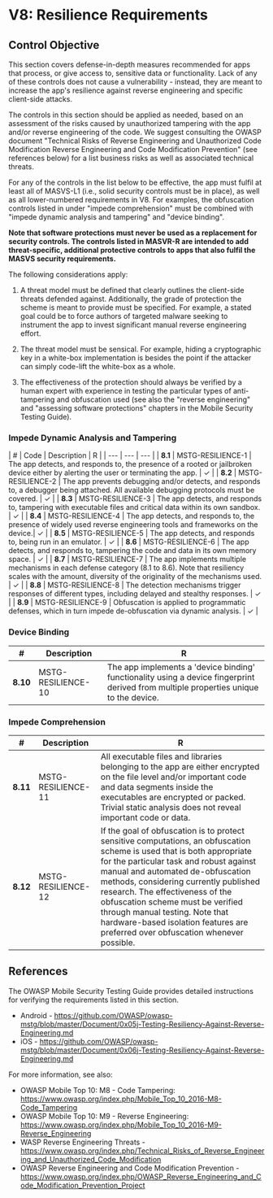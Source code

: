 # V8: Resilience Requirements

## Control Objective

This section covers defense-in-depth measures recommended for apps that process, or give access to, sensitive data or functionality. Lack of any of these controls does not cause a vulnerability - instead, they are meant to increase the app's resilience against reverse engineering and specific client-side attacks.

The controls in this section should be applied as needed, based on an assessment of the risks caused by unauthorized tampering with the app and/or reverse engineering of the code. We suggest consulting the OWASP document "Technical Risks of Reverse Engineering and Unauthorized Code Modification Reverse Engineering and Code Modification Prevention" (see references below) for a list business risks as well as associated technical threats.

For any of the controls in the list below to be effective, the app must fulfil at least all of MASVS-L1 (i.e., solid security controls must be in place), as well as all lower-numbered requirements in V8. For examples, the obfuscation controls listed in under "impede comprehension" must be combined with "impede dynamic analysis and tampering" and "device binding".

**Note that software protections must never be used as a replacement for security controls. The controls listed in MASVR-R are intended to add threat-specific, additional protective controls to apps that also fulfil the MASVS security requirements.**

The following considerations apply:

1. A threat model must be defined that clearly outlines the client-side threats defended against. Additionally, the grade of protection the scheme is meant to provide must be specified. For example, a stated goal could be to force authors of targeted malware seeking to instrument the app to invest significant manual reverse engineering effort.

2. The threat model must be sensical. For example, hiding a cryptographic key in a white-box implementation is besides the point if the attacker can simply code-lift the white-box as a whole.

3. The effectiveness of the protection should always be verified by a human expert with experience in testing the particular types of anti-tampering and obfuscation used (see also the "reverse engineering" and "assessing software protections" chapters in the Mobile Security Testing Guide).

<div style="page-break-after: always;"></div>

### Impede Dynamic Analysis and Tampering

| # | Code | Description | R |
| --- | --- | --- |
| **8.1** | MSTG-RESILIENCE-1 | The app detects, and responds to, the presence of a rooted or jailbroken device either by alerting the user or terminating the app. | ✓ |
| **8.2** | MSTG-RESILIENCE-2 | The app prevents debugging and/or detects, and responds to, a debugger being attached. All available debugging protocols must be covered. | ✓ |
| **8.3** | MSTG-RESILIENCE-3 | The app detects, and responds to, tampering with executable files and critical data within its own sandbox. | ✓ |
| **8.4** | MSTG-RESILIENCE-4 | The app detects, and responds to, the presence of widely used reverse engineering tools and frameworks on the device.| ✓ |
| **8.5** | MSTG-RESILIENCE-5 | The app detects, and responds to, being run in an emulator.  | ✓ |
| **8.6** | MSTG-RESILIENCE-6 | The app detects, and responds to, tampering the code and data in its own memory space. | ✓ |
| **8.7** | MSTG-RESILIENCE-7 | The app implements multiple mechanisms in each defense category (8.1 to 8.6). Note that resiliency scales with the amount, diversity of the originality of the mechanisms used. | ✓ |
| **8.8** | MSTG-RESILIENCE-8 | The detection mechanisms trigger responses of different types, including delayed and stealthy responses. | ✓ |
| **8.9** | MSTG-RESILIENCE-9 | Obfuscation is applied to programmatic defenses, which in turn impede de-obfuscation via dynamic analysis.  | ✓ |

### Device Binding

| # | Description | R |
| --- | --- | --- |
| **8.10** | MSTG-RESILIENCE-10 | The app implements a 'device binding' functionality using a device fingerprint derived from multiple properties unique to the device. | ✓ |

### Impede Comprehension

| # | Description | R |
| --- | --- | --- |
| **8.11** | MSTG-RESILIENCE-11 |All executable files and libraries belonging to the app are either encrypted on the file level and/or important code and data segments inside the executables are encrypted or packed. Trivial static analysis does not reveal important code or data. | ✓ |
| **8.12** | MSTG-RESILIENCE-12 | If the goal of obfuscation is to protect sensitive computations, an obfuscation scheme is used that is both appropriate for the particular task and robust against manual and automated de-obfuscation methods, considering currently published research. The effectiveness of the obfuscation scheme must be verified through manual testing. Note that hardware-based isolation features are preferred over obfuscation whenever possible. | ✓ |

## References

The OWASP Mobile Security Testing Guide provides detailed instructions for verifying the requirements listed in this section.

- Android - <https://github.com/OWASP/owasp-mstg/blob/master/Document/0x05j-Testing-Resiliency-Against-Reverse-Engineering.md>
- iOS - <https://github.com/OWASP/owasp-mstg/blob/master/Document/0x06j-Testing-Resiliency-Against-Reverse-Engineering.md>

For more information, see also:

- OWASP Mobile Top 10: M8 - Code Tampering: <https://www.owasp.org/index.php/Mobile_Top_10_2016-M8-Code_Tampering>
- OWASP Mobile Top 10: M9 - Reverse Engineering: <https://www.owasp.org/index.php/Mobile_Top_10_2016-M9-Reverse_Engineering>
- WASP Reverse Engineering Threats - <https://www.owasp.org/index.php/Technical_Risks_of_Reverse_Engineering_and_Unauthorized_Code_Modification>
- OWASP Reverse Engineering and Code Modification Prevention - <https://www.owasp.org/index.php/OWASP_Reverse_Engineering_and_Code_Modification_Prevention_Project>
